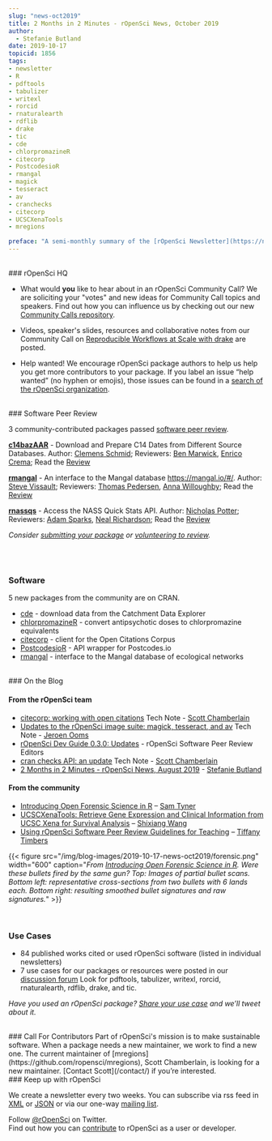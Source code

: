 ```yaml
---
slug: "news-oct2019"
title: 2 Months in 2 Minutes - rOpenSci News, October 2019
author:
  - Stefanie Butland
date: 2019-10-17
topicid: 1856
tags:
- newsletter
- R
- pdftools
- tabulizer
- writexl
- rorcid
- rnaturalearth
- rdflib
- drake
- tic
- cde
- chlorpromazineR
- citecorp
- PostcodesioR
- rmangal
- magick
- tesseract
- av
- cranchecks
- citecorp
- UCSCXenaTools
- mregions

preface: "A semi-monthly summary of the [rOpenSci Newsletter](https://news.ropensci.org/) including software reviews, packages on CRAN, use cases, posts from staff and community, and events. August 19 to October 14, 2019"
---
```

<br/>
### rOpenSci HQ

* What would **you** like to hear about in an rOpenSci Community Call? We are soliciting your "votes" and new ideas for Community Call topics and speakers. Find out how you can influence us by checking out our new [Community Calls repository](https://github.com/ropensci-org/community-calls).

*  Videos, speaker's slides, resources and collaborative notes from our Community Call on [Reproducible Workflows at Scale with drake](/commcalls/2019-09-24/) are posted.

* Help wanted! We encourage rOpenSci package authors to help us help you get more contributors to your package. If you label an issue “help wanted” (no hyphen or emojis), those issues can be found in a [search of the rOpenSci organization](https://github.com/search?q=org%3Aropensci+label%3A%22help+wanted%22+state%3Aopen&type=Issues).

<br/>
### Software Peer Review

3 community-contributed packages passed [software peer review](/software-review/).

<!---- alphabetical order. For link to package, use 1) https://docs.ropensci.org/pkgname when docs are rendered without errors or bad links to images or 2) to the source code page e.g. https://github.com/ropensci/grainchanger when docs page has errors
---->
**[c14bazAAR](https://github.com/ISAAKiel/c14bazAAR)** - Download and Prepare C14 Dates from Different Source Databases. Author: [Clemens Schmid](https://github.com/nevrome); Reviewers: [Ben Marwick](https://github.com/benmarwick), [Enrico Crema](https://github.com/ercrema); Read the [Review](https://github.com/ropensci/onboarding/issues/333)

**[rmangal](https://docs.ropensci.org/rmangal/)** - An interface to the Mangal database <https://mangal.io/#/>. Author: [Steve Vissault](https://github.com/SteveViss); Reviewers: [Thomas Pedersen](https://github.com/thomasp85), [Anna Willoughby](https://github.com/arw36); Read the [Review](https://github.com/ropensci/onboarding/issues/332)

**[rnassqs](https://docs.ropensci.org/rnassqs/)** - Access the NASS Quick Stats API. Author: [Nicholas Potter](https://github.com/potterzot); Reviewers: [Adam Sparks](https://github.com/adamhsparks), [Neal Richardson](https://github.com/nealrichardson); Read the [Review](https://github.com/ropensci/onboarding/issues/297)

_Consider [submitting your package](https://devguide.ropensci.org/softwarereviewintro.html) or [volunteering to review](https://devguide.ropensci.org/softwarereviewintro.html#whyreview)._

<br/><br/>
### Software

5 new packages from the community are on CRAN.

* [cde](https://docs.ropensci.org/cde/) - download data from the Catchment Data Explorer
* [chlorpromazineR](https://docs.ropensci.org/chlorpromazineR/) - convert antipsychotic doses to chlorpromazine equivalents
* [citecorp](https://docs.ropensci.org/citecorp/) - client for the Open Citations Corpus
* [PostcodesioR](https://docs.ropensci.org/PostcodesioR/) - API wrapper for Postcodes.io
* [rmangal](https://ropensci.github.io/rmangal/) - interface to the Mangal database of ecological networks


<br/>
### On the Blog

#### From the rOpenSci team
* [citecorp: working with open citations](/technotes/2019/09/17/citecorp/) Tech Note - [Scott Chamberlain](/authors/scott-chamberlain/)
* [Updates to the rOpenSci image suite: magick, tesseract, and av](/technotes/2019/09/27/ropensci-docs/) Tech Note - [Jeroen Ooms](/authors/jeroen-ooms)
* [rOpenSci Dev Guide 0.3.0: Updates](/blog/2019/10/08/dev-guide-update-fall19/) - rOpenSci Software Peer Review Editors
* [cran checks API: an update](/technotes/2019/10/09/cran-checks-api-update/) Tech Note - [Scott Chamberlain](/authors/scott-chamberlain/)
* [2 Months in 2 Minutes - rOpenSci News, August 2019](/blog/2019/08/15/news-aug2019/) - [Stefanie Butland](/authors/stefanie-butland)


#### From the community
* [Introducing Open Forensic Science in R](/blog/2019/08/20/forensic-science/) – [Sam Tyner](/authors/sam-tyner)
* [UCSCXenaTools: Retrieve Gene Expression and Clinical Information from UCSC Xena for Survival Analysis](/technotes/2019/09/06/ucscxenatools-surv/) – [Shixiang Wang](/authors/shixiang-wang)
* [Using rOpenSci Software Peer Review Guidelines for Teaching](/blog/2019/08/27/software-peer-review-guidelines-for-teaching/) – [Tiffany Timbers](/authors/tiffany-timbers)

{{< figure src="/img/blog-images/2019-10-17-news-oct2019/forensic.png" width="600"
caption="_From [Introducing Open Forensic Science in R](/blog/2019/08/20/forensic-science/). Were these bullets fired by the same gun? Top: Images of partial bullet scans. Bottom left: representative cross-sections from two bullets with 6 lands each. Bottom right: resulting smoothed bullet signatures and raw signatures._" >}}

<br/>

### Use Cases

* 84 published works cited or used rOpenSci software (listed in individual newsletters)
* 7 use cases for our packages or resources were posted in our [discussion forum](https://discuss.ropensci.org/c/usecases) Look for pdftools, tabulizer, writexl, rorcid, rnaturalearth, rdflib, drake, and tic.


_Have you used an rOpenSci package? [Share your use case](https://discuss.ropensci.org/c/usecases) and we’ll tweet about it._

<br/>
### Call For Contributors
Part of rOpenSci's mission is to make sustainable software. When a package needs a new maintainer, we work to find a new one. The current maintainer of [mregions](https://github.com/ropensci/mregions), Scott Chamberlain, is looking for a new maintainer. [Contact Scott](/contact/) if you’re interested.

<br/>
### Keep up with rOpenSci

We create a newsletter every two weeks. You can subscribe via rss feed in [XML](https://news.ropensci.org/feed.xml) or [JSON](https://news.ropensci.org/feed.json) or via our one-way [mailing list](/#subscribe).

Follow [@rOpenSci](https://twitter.com/ropensci) on Twitter.
<br/>
Find out how you can [contribute](https://devguide.ropensci.org/contributingguide.html) to rOpenSci as a user or developer.
